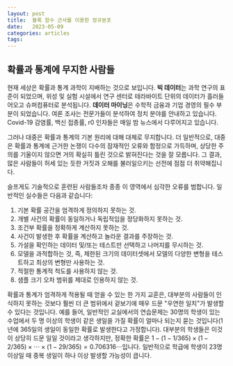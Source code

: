```yaml
---
layout: post
title:  블록 함수 근사를 이용한 정규분포
date:   2023-05-09
categories: articles
tags: 
---
```


## 확률과 통계에 무지한 사람들

현재 세상은 확률과 통계 과학이 지배하는 것으로 보입니다. **빅 데이터**는 과학 연구의 표준이 되었으며, 위성 및 실험 시설에서 연구 센터로 테라바이트 단위의 데이터가 흘러들어오고 슈퍼컴퓨터로 분석됩니다. **데이터 마이닝**은 수학적 금융과 기업 경영의 필수 부분이 되었습니다. 여론 조사는 전문가들이 분석하여 정치 분야를 안내하고 있습니다. Covid-19 감염률, 백신 접종률, r0 인자들은 매일 밤 뉴스에서 다루어지고 있습니다.

그러나 대중은 확률과 통계의 기본 원리에 대해 대체로 무지합니다. 더 일반적으로, 대중은 확률과 통계에 근거한 논쟁이 다수의 잠재적인 오류와 함정으로 가득하며, 상당한 주의를 기울이지 않으면 거의 확실히 틀린 것으로 밝혀진다는 것을 잘 모릅니다. 그 결과, 많은 사람들이 허세 있는 듯한 거짓과 오해를 불러일으키는 선전에 점점 더 취약해집니다.

슬프게도 기술적으로 훈련된 사람들조차 종종 이 영역에서 심각한 오류를 범합니다. 일반적인 실수들은 다음과 같습니다:

1. 기본 확률 공간을 엄격하게 정의하지 못하는 것.
2. 개별 사건의 확률이 동일하거나 독립적임을 정당화하지 못하는 것.
3. 조건부 확률을 정확하게 계산하지 못하는 것.
4. 사건이 발생한 후 확률을 계산하고 놀라운 결과를 주장하는 것.
5. 가설을 확인하는 데이터 및/또는 테스트만 선택하고 나머지를 무시하는 것.
6. 모델을 과적합하는 것, 즉, 제한된 크기의 데이터셋에서 모델의 다양한 변형을 테스트하고 최상의 변형만 사용하는 것.
7. 적절한 통계적 척도를 사용하지 않는 것.
8. 샘플 크기 오차 범위를 제대로 인용하지 않는 것.

확률과 통계가 엄격하게 적용될 때 얻을 수 있는 한 가지 교훈은, 대부분의 사람들이 인식하지 못하는 것보다 훨씬 더 큰 범위에서 겉보기에 매우 드문 "우연한 일치"가 발생할 수 있다는 것입니다. 예를 들어, 일반적인 교실에서의 연습문제는 30명의 학생이 있는 수업에서 두 명 이상의 학생이 같은 생일을 가질 확률이 얼마나 되는지 묻는 것입니다(1년에 365일의 생일이 동일한 확률로 발생한다고 가정합니다). 대부분의 학생들은 이것이 상당히 드문 일일 것이라고 생각하지만, 정확한 확률은 $1 - (1-1/365)\times(1-2/365)\times \cdots \times(1-29/365) = 0.706316 \cdots$입니다. 일반적으로 학급에 학생이 23명 이상일 때 중복 생일이 하나 이상 발생할 가능성이 큽니다.